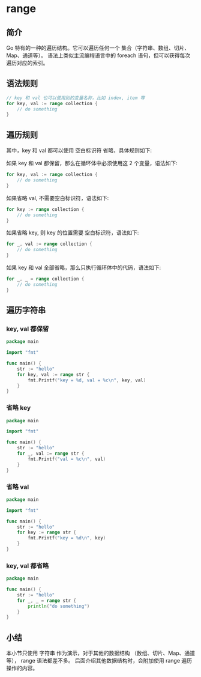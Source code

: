 # range

## 简介

Go 特有的一种的遍历结构。它可以遍历任何一个 集合（字符串、数组、切片、Map、通道等）。
语法上类似主流编程语言中的 foreach 语句，但可以获得每次遍历对应的索引。

## 语法规则

```go
// key 和 val 也可以使用别的变量名称，比如 index, item 等
for key, val := range collection {
    // do something
}
```

## 遍历规则

其中，key 和 val 都可以使用 空白标识符 省略，具体规则如下:

如果 key 和 val 都保留，那么在循环体中必须使用这 2 个变量，语法如下:

```go
for key, val := range collection {
    // do something
}
```

如果省略 val, 不需要空白标识符，语法如下:

```go
for key := range collection {
    // do something
}
```

如果省略 key, 则 key 的位置需要 空白标识符，语法如下:

```go
for _, val := range collection {
    // do something
}
```

如果 key 和 val 全部省略，那么只执行循环体中的代码，语法如下:

```go
for _, _ = range collection {
    // do something
}
```

## 遍历字符串

### key, val 都保留

<div class="run"></div>

```go
package main

import "fmt"

func main() {
    str := "hello"
    for key, val := range str {
        fmt.Printf("key = %d, val = %c\n", key, val)
    }
}
```

### 省略 key

<div class="run"></div>

```go
package main

import "fmt"

func main() {
    str := "hello"
    for _, val := range str {
        fmt.Printf("val = %c\n", val)
    }
}
```

### 省略 val

<div class="run"></div>

```go
package main

import "fmt"

func main() {
    str := "hello"
    for key := range str {
        fmt.Printf("key = %d\n", key)
    }
}
```

### key, val 都省略

<div class="run"></div>

```go
package main

func main() {
    str := "hello"
    for _, _ = range str {
        println("do something")
    }
}
```

## 小结

本小节只使用 字符串 作为演示，对于其他的数据结构 （数组、切片、Map、通道等）， range 语法都差不多。
后面介绍其他数据结构时，会附加使用 range 遍历操作的内容。
